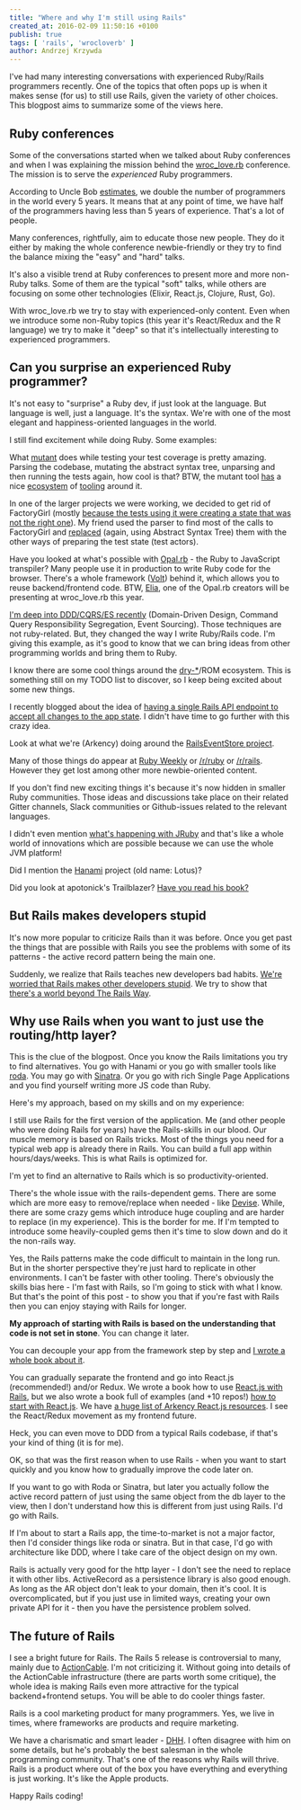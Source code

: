 ```yaml
---
title: "Where and why I'm still using Rails"
created_at: 2016-02-09 11:50:16 +0100
publish: true
tags: [ 'rails', 'wrocloverb' ]
author: Andrzej Krzywda
---
```


I've had many interesting conversations with experienced Ruby/Rails programmers recently. One of the topics that often pops up is when it makes sense (for us) to still use Rails, given the variety of other choices. This blogpost aims to summarize some of the views here. 

<!-- more -->

## Ruby conferences

Some of the conversations started when we talked about Ruby conferences and when I was explaining the mission behind the [wroc_love.rb](http://www.wrocloverb.com) conference. The mission is to serve the *experienced* Ruby programmers.

According to Uncle Bob [estimates](http://www.infoq.com/presentations/history-future-programming-languages), we double the number of programmers in the world every 5 years. It means that at any point of time, we have half of the programmers having less than 5 years of experience. That's a lot of people. 

Many conferences, rightfully, aim to educate those new people. They do it either by making the whole conference newbie-friendly or they try to find the balance mixing the "easy" and "hard" talks.

It's also a visible trend at Ruby conferences to present more and more non-Ruby talks. Some of them are the typical "soft" talks, while others are focusing on some other technologies (Elixir, React.js, Clojure, Rust, Go).

With wroc_love.rb we try to stay with experienced-only content. Even when we introduce some non-Ruby topics (this year it's React/Redux and the R language) we try to make it "deep" so that it's intellectually interesting to experienced programmers.

## Can you surprise an experienced Ruby programmer?

It's not easy to "surprise" a Ruby dev, if just look at the language. But language is well, just a language. It's the syntax. We're with one of the most elegant and happiness-oriented languages in the world.

I still find excitement while doing Ruby.
Some examples:

What [mutant](https://github.com/mbj/mutant) does while testing your test coverage is pretty amazing. Parsing the codebase, mutating the abstract syntax tree, unparsing and then running the tests again, how cool is that? BTW, the mutant tool [has](https://github.com/mbj/vanguard) a nice [ecosystem](https://github.com/mbj/anima) of [tooling](https://github.com/mbj/concord) around it.

In one of the larger projects we were working, we decided to get rid of FactoryGirl (mostly [because the tests using it were creating a state that was not the right one](http://blog.arkency.com/2014/06/setup-your-tests-with-services/)). My friend used the parser to find most of the calls to FactoryGirl and [replaced](https://twitter.com/pawelpacana/status/684427725457719296) (again, using Abstract Syntax Tree) them with the other ways of preparing the test state (test actors).

Have you looked at what's possible with [Opal.rb](http://opalrb.org) - the Ruby to JavaScript transpiler? Many people use it in production to write Ruby code for the browser. There's a whole framework ([Volt](https://github.com/voltrb/volt)) behind it, which allows you to reuse backend/frontend code. BTW, [Elia](https://twitter.com/elia), one of the Opal.rb creators will be presenting at wroc_love.rb this year.

[I'm deep into DDD/CQRS/ES recently](http://blog.arkency.com/2016/01/from-legacy-to-ddd-start-with-publishing-events/) (Domain-Driven Design, Command Query Responsibility Segregation, Event Sourcing). Those techniques are not ruby-related. But, they changed the way I write Ruby/Rails code. I'm giving this example, as it's good to know that we can bring ideas from other programming worlds and bring them to Ruby.

I know there are some cool things around the [dry-*](https://github.com/dryrb)/ROM ecosystem. This is something still on my TODO list to discover, so I keep being excited about some new things.

I recently blogged about the idea of [having a single Rails API endpoint to accept all changes to the app state](http://blog.arkency.com/2015/12/a-single-rails-api-endpoint-to-accept-all-changes-to-the-app-state/). I didn't have time to go further with this crazy idea.

Look at what we're (Arkency) doing around the [RailsEventStore project](https://github.com/RailsEventStore/rails_event_store).

Many of those things do appear at [Ruby Weekly](http://rubyweekly.com) or [/r/ruby](https://www.reddit.com/r/ruby/) or [/r/rails](https://www.reddit.com/r/rails/). However they get lost among other more newbie-oriented content.

If you don't find new exciting things it's because it's now hidden in smaller Ruby communities. Those ideas and discussions take place on their related Gitter channels, Slack communities or Github-issues related to the relevant languages.

I didn't even mention [what's happening with JRuby](https://github.com/jruby/jruby/wiki/Truffle) and that's like a whole world of innovations which are possible because we can use the whole JVM platform!

Did I mention the [Hanami](http://hanamirb.org) project (old name: Lotus)?

Did you look at apotonick's Trailblazer? [Have you read his book?](http://trailblazer.to)

## But Rails makes developers stupid

It's now more popular to criticize Rails than it was before. Once you get past the things that are possible with Rails you see the problems with some of its patterns - the active record pattern being the main one.

Suddenly, we realize that Rails teaches new developers bad habits. [We're worried that Rails makes other developers stupid](http://andrzejonsoftware.blogspot.com/2014/04/be-careful-with-rails-way.html). We try to show that [there's a world beyond The Rails Way](http://blog.arkency.com/2014/12/beyond-the-rails-way/).

## Why use Rails when you want to just use the routing/http layer?

This is the clue of the blogpost. Once you know the Rails limitations you try to find alternatives. You go with Hanami or you go with smaller tools like [roda](https://github.com/jeremyevans/roda). You may go with [Sinatra](http://www.sinatrarb.com). Or you go with rich Single Page Applications and you find yourself writing more JS code than Ruby.

Here's my approach, based on my skills and on my experience:

I still use Rails for the first version of the application. Me (and other people who were doing Rails for years) have the Rails-skills in our blood. Our muscle memory is based on Rails tricks. Most of the things you need for a typical web app is already there in Rails. You can build a full app within hours/days/weeks. This is what Rails is optimized for. 

I'm yet to find an alternative to Rails which is so productivity-oriented.

There's the whole issue with the rails-dependent gems. There are some which are more easy to remove/replace when needed - like [Devise](https://github.com/plataformatec/devise). While, there are some crazy gems which introduce huge coupling and are harder to replace (in my experience). This is the border for me. If I'm tempted to introduce some heavily-coupled gems then it's time to slow down and do it the non-rails way.

Yes, the Rails patterns make the code difficult to maintain in the long run. But in the shorter perspective they're just hard to replicate in other environments. I can't be faster with other tooling. There's obviously the skills bias here - I'm fast with Rails, so I'm going to stick with what I know. But that's the point of this post - to show you that if you're fast with Rails then you can enjoy staying with Rails for longer.

**My approach of starting with Rails is based on the understanding that code is not set in stone**. You can change it later.

You can decouple your app from the framework step by step and [I wrote a whole book about it](http://rails-refactoring.com).

You can gradually separate the frontend and go into React.js (recommended!) and/or Redux. We wrote a book how to use [React.js with Rails](http://blog.arkency.com/rails-react/), but we also wrote a book full of examples (and +10 repos!) [how to start with React.js](http://blog.arkency.com/rails-react/). We have [a huge list of Arkency React.js resources](http://blog.arkency.com/2015/11/arkency-react-dot-js-resources/). I see the React/Redux movement as my frontend future.

Heck, you can even move to DDD from a typical Rails codebase, if that's your kind of thing (it is for me).

OK, so that was the first reason when to use Rails - when you want to start quickly and you know how to gradually improve the code later on.

If you want to go with Roda or Sinatra, but later you actually follow the active record pattern of just using the same object from the db layer to the view, then I don't understand how this is different from just using Rails. I'd go with Rails.

If I'm about to start a Rails app, the time-to-market is not a major factor, then I'd consider things like roda or sinatra. But in that case, I'd go with architecture like DDD, where I take care of the object design on my own.

Rails is actually very good for the http layer - I don't see the need to replace it with other libs.
ActiveRecord as a persistence library is also good enough. As long as the AR object don't leak to your domain, then it's cool. It is overcomplicated, but if you just use in limited ways, creating your own private API for it - then you have the persistence problem solved.

## The future of Rails

I see a bright future for Rails. The Rails 5 release is controversial to many, mainly due to [ActionCable](https://github.com/rails/actioncable). I'm not criticizing it. Without going into details of the ActionCable infrastructure (there are parts worth some critique), the whole idea is making Rails even more attractive for the typical backend+frontend setups. You will be able to do cooler things faster.

Rails is a cool marketing product for many programmers. Yes, we live in times, where frameworks are products and require marketing. 

We have a charismatic and smart leader - [DHH](https://twitter.com/dhh). I often disagree with him on some details, but he's probably the best salesman in the whole programming community. That's one of the reasons why Rails will thrive. Rails is a product where out of the box you have everything and everything is just working. It's like the Apple products. 

Happy Rails coding!
